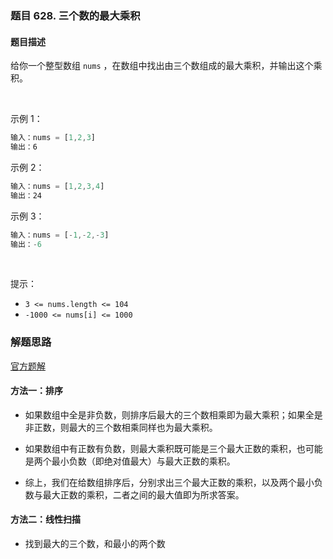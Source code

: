 ### 题目 628. 三个数的最大乘积
#### 题目描述
给你一个整型数组 `nums` ，在数组中找出由三个数组成的最大乘积，并输出这个乘积。

 

示例 1：

```js
输入：nums = [1,2,3]
输出：6
```
示例 2：

```js
输入：nums = [1,2,3,4]
输出：24
```
示例 3：

```js
输入：nums = [-1,-2,-3]
输出：-6
```
 

提示：

- `3 <= nums.length <= 104`
- `-1000 <= nums[i] <= 1000`

### 解题思路
[官方题解](https://leetcode-cn.com/problems/maximum-product-of-three-numbers/solution/san-ge-shu-de-zui-da-cheng-ji-by-leetcod-t9sb/)
#### 方法一：排序
- 如果数组中全是非负数，则排序后最大的三个数相乘即为最大乘积；如果全是非正数，则最大的三个数相乘同样也为最大乘积。

- 如果数组中有正数有负数，则最大乘积既可能是三个最大正数的乘积，也可能是两个最小负数（即绝对值最大）与最大正数的乘积。

- 综上，我们在给数组排序后，分别求出三个最大正数的乘积，以及两个最小负数与最大正数的乘积，二者之间的最大值即为所求答案。

#### 方法二：线性扫描
- 找到最大的三个数，和最小的两个数

